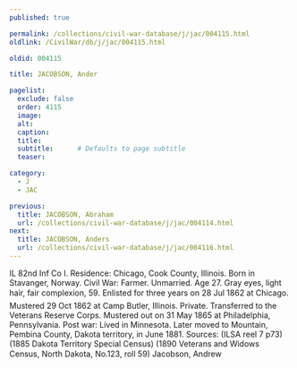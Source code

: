 ```yaml
---
published: true

permalink: /collections/civil-war-database/j/jac/004115.html
oldlink: /CivilWar/db/j/jac/004115.html

oldid: 004115

title: JACOBSON, Ander

pagelist:
  exclude: false
  order: 4115
  image: 
  alt:
  caption:
  title:
  subtitle:      # Defaults to page subtitle
  teaser:

category: 
  - J 
  - JAC

previous:
  title: JACOBSON, Abraham
  url: /collections/civil-war-database/j/jac/004114.html  
next:
  title: JACOBSON, Anders
  url: /collections/civil-war-database/j/jac/004116.html   
---
```

IL 82nd Inf Co I. Residence: Chicago, Cook County, Illinois. Born in Stavanger, Norway. Civil War: Farmer. Unmarried. Age 27. Gray eyes, light hair, fair complexion, 5&#146;9&#148;. Enlisted for three years on 28 Jul 1862 at Chicago. Mustered 29 Oct 1862 at Camp Butler, Illinois. Private. Transferred to the Veterans Reserve Corps. Mustered out on 31 May 1865 at Philadelphia, Pennsylvania. Post war: Lived in Minnesota. Later moved to Mountain, Pembina County, Dakota territory, in June 1881. Sources: (ILSA reel 7 p73) (1885 Dakota Territory Special Census) (1890 Veterans and Widows Census, North Dakota, No.123, roll 59) &#147;Jacobson, Andrew&#148;